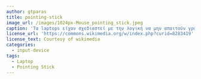 ```yaml
---
author: gtparas
title: pointing-stick
image_url: /images/1024px-Mouse_pointing_stick.jpeg
caption: 'Τα laptops είχαν σχεδιαστεί με την λογική να μην απαιτούν γραφείο αλλά ο χρήστης να μπορεί να τα λειτουργεί πάνω στα πόδια του. Για να αποφύγουν την χρήση mouse καθώς προϋποθέτει την ύπαρξη γραφείου, μια ιδέα ήταν το pointing stick. Ένας μικρός αναλογικός μοχλός πάνω στο πληκτρολόγιο όπου αντιλαμβάνεται την δύναμη που του ασκείται και μετακινεί αναλόγως τον pointer στην οθόνη.'
license_url: 'https://commons.wikimedia.org/w/index.php?curid=8283419'
license_text: Courtesy of wikimedia
categories:
  - input-device
tags:
  - Laptop
  - Pointing Stick
---
```

